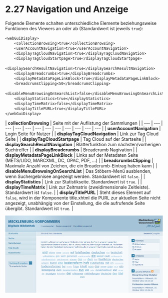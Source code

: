 # 2.27 Navigation und Anzeige

Folgende Elemente schalten unterschiedliche Elemente beziehungsweise Funktionen des Viewers an oder ab \(Standardwert ist jeweils `true`\):

```markup
<webGuiDisplay>
    <collectionBrowsing>true</collectionBrowsing>
    <userAccountNavigation>true</userAccountNavigation>
    <displayTagCloudNavigation>true</displayTagCloudNavigation>
    <displayTagCloudStartpage>true</displayTagCloudStartpage>
    <displaySearchResultNavigation>true</displaySearchResultNavigation>
    <displayBreadcrumbs>true</displayBreadcrumbs>
    <displayMetadataPageLinkBlock>true</displayMetadataPageLinkBlock>
    <breadcrumsClipping<50</breadcrumsClipping>
    <disableMenuBrowsingOnSearchList>false</disableMenuBrowsingOnSearchList>
    <displayStatistics>true</displayStatistics>
    <displayTimeMatrix>false</displayTimeMatrix>
    <displayTitlePURL>true</displayTitlePURL>
</webGuiDisplay>
```

| **collectionBrowsing** | Seite mit der Auflistung der Sammlungen |
| --- | --- | --- | --- | --- | --- | --- | --- | --- | --- | --- | --- |
| **userAccountNavigation** | Login Seite für Nutzer |
| **displayTagCloudNavigation** | Link zur Tag Cloud Seite |
| **displayTagCloudStartpage** | Tag Cloud auf der Startseite |
| **displaySearchResultNavigation** | Blätterfunktion zum nächsten/vorherigen Suchtreffer |
| **displayBreadcrumbs** | Breadcrumb Nagivation |
| **displayMetadataPageLinkBlock** | Links auf der Metadaten Seite \(METS/LIDO, MARCXML, DC, OPAC, PDF, ...\) |
| **breadcrumbsClipping** | Maximale Anzahl von Zeichen, die ein Breadcrumb-Eintrag haben kann |
| **disableMenuBrowsingOnSearchList** | Das Stöbern-Menü ausblenden, wenn Suchergebnisee angezeigt werden. Standardwert ist `false`. |
| **displayStatistics** | Link zur Statistikseite. Standardwert ist `true`. |
| **displayTimeMatrix** | Link zur Zeitmatrix \(zweidimensionale Zeitleiste\). Standardwert ist `false`. |
| **displayTitlePURL** | Steht dieses Element auf `false`, wird in der Komponente title.xhtml die PURL zur aktuellen Seite nicht angezeigt, unabhängig von der Einstellung, die die aufrufende Seite übergibt. Standardwert ist `true`. |

![](../../.gitbook/assets/navigation.png)



